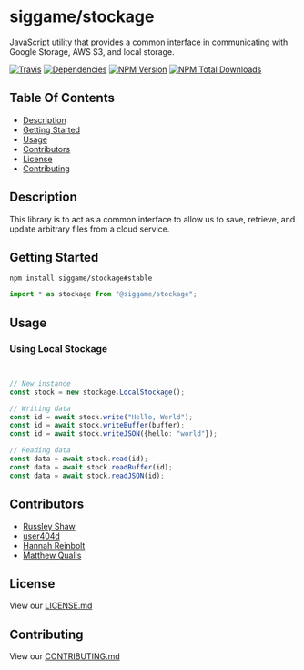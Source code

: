 # siggame/stockage

JavaScript utility that provides a common interface in communicating with Google Storage, AWS S3, and local storage.

[![Travis](https://img.shields.io/travis/siggame/stockage.svg?style=flat-square)](https://travis-ci.org/siggame/stockage)
[![Dependencies](https://img.shields.io/david/siggame/stockage.svg)](https://github.com/siggame/stockage)
[![NPM Version](https://img.shields.io/npm/@siggame/stockage.svg?style=flat-square)](https://www.npmjs.com/package/@siggame/stockage)
[![NPM Total Downloads](https://img.shields.io/npm/dt/@siggame/stockage.svg?style=flat-square)](https://www.npmjs.com/package/@siggame/stockage)

## Table Of Contents
- [Description](#description)
- [Getting Started](#getting-started)
- [Usage](#usage)
- [Contributors](#contributors)
- [License](#license)
- [Contributing](#contributing)

## Description

This library is to act as a common interface to allow us to save, retrieve, and update arbitrary files from a cloud service.

## Getting Started
```
npm install siggame/stockage#stable
```

```typescript
import * as stockage from "@siggame/stockage";
```

## Usage

### Using Local Stockage
```typescript


// New instance
const stock = new stockage.LocalStockage();

// Writing data
const id = await stock.write("Hello, World");
const id = await stock.writeBuffer(buffer);
const id = await stock.writeJSON({hello: "world"});

// Reading data
const data = await stock.read(id);
const data = await stock.readBuffer(id);
const data = await stock.readJSON(id);
```

## Contributors
- [Russley Shaw](https://github.com/russleyshaw)
- [user404d](https://github.com/user404d)
- [Hannah Reinbolt](https://github.com/LoneGalaxy)
- [Matthew Qualls](https://github.com/MatthewQualls)

## License

View our [LICENSE.md](https://github.com/siggame/colisee/blob/master/LICENSE.md)

## Contributing

View our [CONTRIBUTING.md](https://github.com/siggame/colisee/blob/master/CONTRIBUTING.md)
